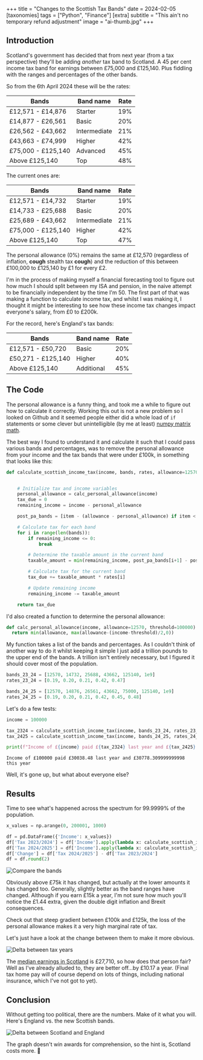 +++
title =  "Changes to the Scottish Tax Bands"
date =  2024-02-05
[taxonomies]
tags =  ["Python", "Finance"]
[extra]
subtitle =  "This ain't no temporary refund adjustment"
image = "ai-thumb.jpg"
+++

## Introduction

Scotland's government has decided that from next year (from a tax perspective) they'll be adding *another* tax band to Scotland. A 45 per cent income tax band for earnings between £75,000 and £125,140. Plus fiddling with the ranges and percentages of the other bands.

So from the 6th April 2024 these will be the rates:

| **Bands**          | **Band name** | **Rate** |
|--------------------|---------------|----------|
| £12,571 - £14,876  | Starter       | 19%      |
| £14,877 - £26,561  | Basic         | 20%      |
| £26,562 - £43,662  | Intermediate  | 21%      |
| £43,663 - £74,999  | Higher        | 42%      |
| £75,000 - £125,140 | Advanced      | 45%      |
| Above £125,140     | Top           | 48%      |

The current ones are:

| **Bands**          | **Band name** | **Rate** |
|--------------------|---------------|----------|
| £12,571 - £14,732  | Starter       | 19%      |
| £14,733 - £25,688  | Basic         | 20%      |
| £25,689 - £43,662  | Intermediate  | 21%      |
| £75,000 - £125,140 | Higher        | 42%      |
| Above £125,140     | Top           | 47%      |

The personal allowance (0%) remains the same at £12,570 (regardless of inflation, **cough** stealth tax **cough**) and the reduction of this between £100,000 to £125,140 by £1 for every £2.

I'm in the process of making myself a financial forecasting tool to figure out how much I should split between my ISA and pension, in the naive attempt to be financially independent by the time I'm 50. The first part of that was making a function to calculate income tax, and whilst I was making it, I thought it might be interesting to see how these income tax changes impact everyone's salary, from £0 to £200k.

For the record, here's England's tax bands:

| **Bands**          | **Band name** | **Rate** |
|--------------------|---------------|----------|
| £12,571 - £50,720  | Basic         | 20%      |
| £50,271 - £125,140 | Higher        | 40%      |
| Above £125,140     | Additional    | 45%      |

## The Code

The personal allowance is a funny thing, and took me a while to figure out how to calculate it correctly. Working this out is not a new problem so I looked on Github and it seemed people either did a whole load of `if` statements or some clever but unintelligible (by me at least) [numpy matrix math](https://github.com/HJEGeorge/tax_calculator/blob/master/tax_tools.py#L178).

The best way I found to understand it and calculate it such that I could pass various bands and percentages, was to remove the personal allowance from your income and the tax bands that were under £100k, in something that looks like this:

```python
def calculate_scottish_income_tax(income, bands, rates, allowance=12570):


    # Initialize tax and income variables
    personal_allowance = calc_personal_allowance(income)
    tax_due = 0
    remaining_income = income - personal_allowance

    post_pa_bands = [item - (allowance - personal_allowance) if item < 125140 else item for item in bands]

    # Calculate tax for each band
    for i in range(len(bands)):
        if remaining_income <= 0:
            break

        # Determine the taxable amount in the current band
        taxable_amount = min(remaining_income, post_pa_bands[i+1] - post_pa_bands[i])

        # Calculate tax for the current band
        tax_due += taxable_amount * rates[i]

        # Update remaining income
        remaining_income -= taxable_amount

    return tax_due
```

I'd also created a function to determine the personal allowance:

```python
def calc_personal_allowance(income, allowance=12570, threshold=100000):
  return min(allowance, max(allowance-(income-threshold)/2,0))
```

My function takes a list of the bands and percentages. As I couldn't think of another way to do it whilst keeping it simple I just add a trillion pounds to the upper end of the bands. A trillion isn't entirely necessary, but I figured it should cover most of the population.

```python
bands_23_24 = [12570, 14732, 25688, 43662, 125140, 1e9]
rates_23_24 = [0.19, 0.20, 0.21, 0.42, 0.47]

bands_24_25 = [12570, 14876, 26561, 43662, 75000, 125140, 1e9]
rates_24_25 = [0.19, 0.20, 0.21, 0.42, 0.45, 0.48]
```

Let's do a few tests:

```python
income = 100000

tax_2324 = calculate_scottish_income_tax(income, bands_23_24, rates_23_24)
tax_2425 = calculate_scottish_income_tax(income, bands_24_25, rates_24_25)

print(f"Income of £{income} paid £{tax_2324} last year and £{tax_2425} this year")
```

```
Income of £100000 paid £30038.48 last year and £30778.309999999998 this year
```

Well, it's gone up, but what about everyone else?

## Results

Time to see what's happened across the spectrum for 99.9999% of the population.

```python
x_values = np.arange(0, 200001, 1000)

df = pd.DataFrame({'Income': x_values})
df['Tax 2023/2024'] = df['Income'].apply(lambda x: calculate_scottish_income_tax(x, bands_23_24, rates_23_24))
df['Tax 2024/2025'] = df['Income'].apply(lambda x: calculate_scottish_income_tax(x, bands_24_25, rates_24_25))
df['Change'] = df['Tax 2024/2025'] - df['Tax 2023/2024']
df = df.round(2)
```

![Compare the bands](compare.png "Comparing the bands")

Obviously above £75k it has changed, but actually at the lower amounts it has changed too. Generally, slightly better as the band ranges have changed. Although if you earn £15k a year, I'm not sure how much you'll notice the £1.44 extra, given the double digit inflation and Brexit consequences.

Check out that steep gradient between £100k and £125k, the loss of the personal allowance makes it a very high marginal rate of tax.

Let's just have a look at the change between them to make it more obvious.

![Delta between tax years](change.png "Delta between tax years")

The [median earnings in Scotland](https://digitalpublications.parliament.scot/ResearchBriefings/Report/2023/2/27/e0888682-8f9a-46f0-9448-5a588c583f58) is £27,710, so how does that person fair? Well as I've already alluded to, they are better off...by £10.17 a year. (Final tax home pay will of course depend on lots of things, including national insurance, which I've not got to yet).

## Conclusion

Without getting too political, there are the numbers. Make of it what you will. Here's England vs. the new Scottish bands.

![Delta between Scotland and England](vsengland.png "Delta between Scotland and England]")

The graph doesn't win awards for comprehension, so the hint is, Scotland costs more. 🏴󠁧󠁢󠁳󠁣󠁴󠁿
